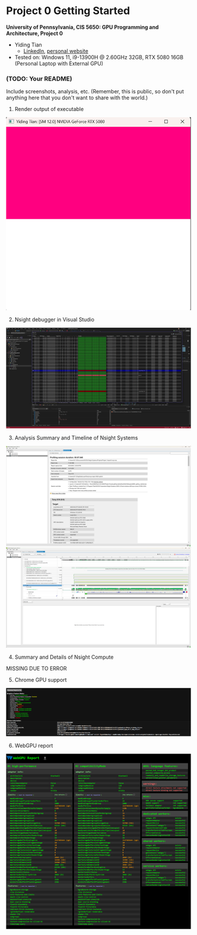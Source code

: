 Project 0 Getting Started
====================

**University of Pennsylvania, CIS 5650: GPU Programming and Architecture, Project 0**

* Yiding Tian
  * [LinkedIn](https://linkedin.com/in/ytian1109), [personal website](https://github.com/tonytgrt)
* Tested on: Windows 11, i9-13900H @ 2.60GHz 32GB, RTX 5080 16GB (Personal Laptop with External GPU)

### (TODO: Your README)

Include screenshots, analysis, etc. (Remember, this is public, so don't put
anything here that you don't want to share with the world.)

1. Render output of executable

![](/images/1.png)

2. Nsight debugger in Visual Studio

![](/images/2.png)

3. Analysis Summary and Timeline of Nsight Systems

![](/images/analysis-summary.png)
![](/images/timeline.png)

4. Summary and Details of Nsight Compute

MISSING DUE TO ERROR

5. Chrome GPU support

![](/images/chrome_gpu.png)

6. WebGPU report

![](/images/webgpu_report.png)